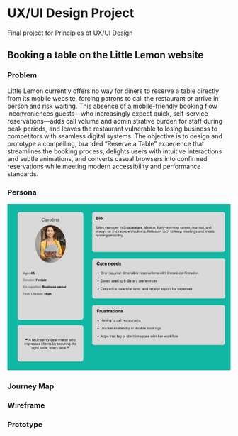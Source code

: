 # UX/UI Design Project
Final project for Principles of UX/UI Design

## Booking a table on the Little Lemon website

### Problem
Little Lemon currently offers no way for diners to reserve a table directly from its mobile website, 
forcing patrons to call the restaurant or arrive in person and risk waiting. This absence of a mobile-friendly
booking flow inconveniences guests—who increasingly expect quick, self-service reservations—adds call volume
and administrative burden for staff during peak periods, and leaves the restaurant vulnerable to losing business
to competitors with seamless digital systems. The objective is to design and prototype a compelling, 
branded “Reserve a Table” experience that streamlines the booking process, delights users with intuitive
interactions and subtle animations, and converts casual browsers into confirmed reservations while meeting
modern accessibility and performance standards.

### Persona

![Little Lemon Persona](https://github.com/acknowledgeworkimagine/littlelemonFE/blob/main/Persona.png)

### Journey Map

### Wireframe

### Prototype

